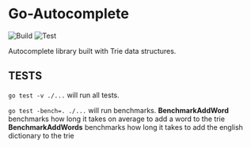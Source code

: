 # Go-Autocomplete

![Build](https://github.com/mattroseman/go-autocomplete/workflows/Go%20Build/badge.svg)
![Test](https://github.com/mattroseman/go-autocomplete/workflows/Go%20Test/badge.svg)

Autocomplete library built with Trie data structures.

## TESTS

`go test -v ./...` will run all tests.

`go test -bench=. ./...` will run benchmarks.
**BenchmarkAddWord** benchmarks how long it takes on average to add a word to the trie
**BenchmarkAddWords**  benchmarks how long it takes to add the english dictionary to the trie

